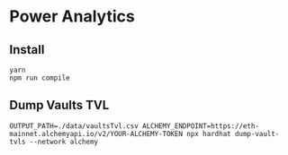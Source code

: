 # Power Analytics

## Install
```
yarn
npm run compile
```
## Dump Vaults TVL
```
OUTPUT_PATH=./data/vaultsTvl.csv ALCHEMY_ENDPOINT=https://eth-mainnet.alchemyapi.io/v2/YOUR-ALCHEMY-TOKEN npx hardhat dump-vault-tvls --network alchemy
```

